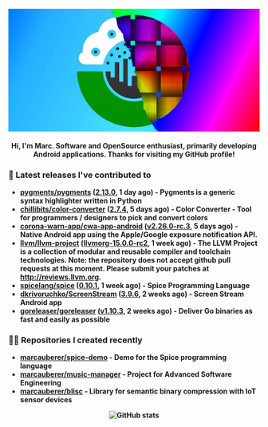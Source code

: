 <p align="center">
	<img src="https://raw.githubusercontent.com/marcauberer/marcauberer/master/images/frontpage-image.jpg">
	<br><br>
	<b>Hi, I'm Marc. Software and OpenSource enthusiast, primarily developing Android applications. Thanks for visiting my GitHub profile!
</p>

### 🚀 Latest releases I've contributed to


- [pygments/pygments](https://github.com/pygments/pygments) ([2.13.0](https://github.com/pygments/pygments/releases/tag/2.13.0), 1 day ago) - Pygments is a generic syntax highlighter written in Python
- [chillibits/color-converter](https://github.com/chillibits/color-converter) ([2.7.4](https://github.com/chillibits/color-converter/releases/tag/2.7.4), 5 days ago) - Color Converter - Tool for programmers / designers to pick and convert colors
- [corona-warn-app/cwa-app-android](https://github.com/corona-warn-app/cwa-app-android) ([v2.26.0-rc.3](https://github.com/corona-warn-app/cwa-app-android/releases/tag/v2.26.0-rc.3), 5 days ago) - Native Android app using the Apple/Google exposure notification API.
- [llvm/llvm-project](https://github.com/llvm/llvm-project) ([llvmorg-15.0.0-rc2](https://github.com/llvm/llvm-project/releases/tag/llvmorg-15.0.0-rc2), 1 week ago) - The LLVM Project is a collection of modular and reusable compiler and toolchain technologies. Note: the repository does not accept github pull requests at this moment. Please submit your patches at http://reviews.llvm.org.
- [spicelang/spice](https://github.com/spicelang/spice) ([0.10.1](https://github.com/spicelang/spice/releases/tag/0.10.1), 1 week ago) - Spice Programming Language
- [dkrivoruchko/ScreenStream](https://github.com/dkrivoruchko/ScreenStream) ([3.9.6](https://github.com/dkrivoruchko/ScreenStream/releases/tag/3.9.6), 2 weeks ago) - Screen Stream Android app
- [goreleaser/goreleaser](https://github.com/goreleaser/goreleaser) ([v1.10.3](https://github.com/goreleaser/goreleaser/releases/tag/v1.10.3), 2 weeks ago) - Deliver Go binaries as fast and easily as possible

### 👨‍💻 Repositories I created recently
- [marcauberer/spice-demo](https://github.com/marcauberer/spice-demo) - Demo for the Spice programming language
- [marcauberer/music-manager](https://github.com/marcauberer/music-manager) - Project for Advanced Software Engineering
- [marcauberer/blisc](https://github.com/marcauberer/blisc) - Library for semantic binary compression with IoT sensor devices

<p align="center">
	<img src="https://github-readme-stats.vercel.app/api?username=marcauberer&show_icons=true&theme=dark" alt="GitHub stats">
</p>
